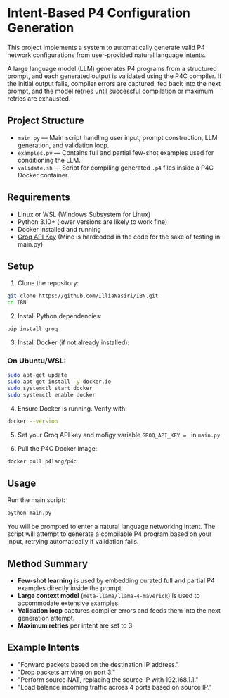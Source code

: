 # Intent-Based P4 Configuration Generation

This project implements a system to automatically generate valid P4 network configurations from user-provided natural language intents.

A large language model (LLM) generates P4 programs from a structured prompt, and each generated output is validated using the P4C compiler. If the initial output fails, compiler errors are captured, fed back into the next prompt, and the model retries until successful compilation or maximum retries are exhausted.

## Project Structure

- `main.py` &mdash; Main script handling user input, prompt construction, LLM generation, and validation loop.
- `examples.py` &mdash; Contains full and partial few-shot examples used for conditioning the LLM.
- `validate.sh` &mdash; Script for compiling generated `.p4` files inside a P4C Docker container.

## Requirements

- Linux or WSL (Windows Subsystem for Linux)
- Python 3.10+ (lower versions are likely to work fine)
- Docker installed and running
- [Groq API Key](https://console.groq.com/) (Mine is hardcoded in the code for the sake of testing in main.py)

## Setup

1. Clone the repository:

```bash
git clone https://github.com/IlliaNasiri/IBN.git
cd IBN
```

2. Install Python dependencies:

```bash
pip install groq
```

3. Install Docker (if not already installed):

### On Ubuntu/WSL:

```bash
sudo apt-get update
sudo apt-get install -y docker.io
sudo systemctl start docker
sudo systemctl enable docker
```

4. Ensure Docker is running. Verify with:

```bash
docker --version
```

5. Set your Groq API key and mofigy variable ```GROQ_API_KEY = ``` in `main.py`

6. Pull the P4C Docker image:

```bash
docker pull p4lang/p4c
```

## Usage

Run the main script:

```bash
python main.py
```

You will be prompted to enter a natural language networking intent.
The script will attempt to generate a compilable P4 program based on your input, retrying automatically if validation fails.

## Method Summary

- **Few-shot learning** is used by embedding curated full and partial P4 examples directly inside the prompt.
- **Large context model** (`meta-llama/llama-4-maverick`) is used to accommodate extensive examples.
- **Validation loop** captures compiler errors and feeds them into the next generation attempt.
- **Maximum retries** per intent are set to 3.

## Example Intents

- "Forward packets based on the destination IP address."
- "Drop packets arriving on port 3."
- "Perform source NAT, replacing the source IP with 192.168.1.1."
- "Load balance incoming traffic across 4 ports based on source IP."

